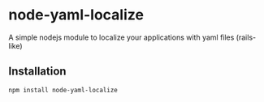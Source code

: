 node-yaml-localize
=========

A simple nodejs module to localize your applications with yaml files (rails-like)

Installation
--------------

```sh
npm install node-yaml-localize
```